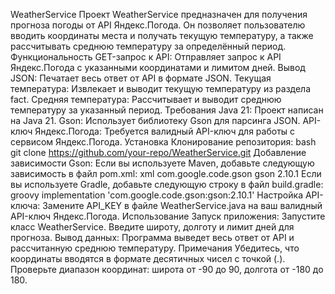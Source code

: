 WeatherService
Проект WeatherService предназначен для получения прогноза погоды от API Яндекс.Погода. Он позволяет пользователю вводить координаты места и получать текущую температуру, а также рассчитывать среднюю температуру за определённый период.
Функциональность
GET-запрос к API: Отправляет запрос к API Яндекс.Погода с указанными координатами и лимитом дней.
Вывод JSON: Печатает весь ответ от API в формате JSON.
Текущая температура: Извлекает и выводит текущую температуру из раздела fact.
Средняя температура: Рассчитывает и выводит среднюю температуру за указанный период.
Требования
Java 21: Проект написан на Java 21.
Gson: Использует библиотеку Gson для парсинга JSON.
API-ключ Яндекс.Погода: Требуется валидный API-ключ для работы с сервисом Яндекс.Погода.
Установка
Клонирование репозитория:
bash
git clone https://github.com/your-repo/WeatherService.git
Добавление зависимости Gson:
Если вы используете Maven, добавьте следующую зависимость в файл pom.xml:
xml
<dependency>
    <groupId>com.google.code.gson</groupId>
    <artifactId>gson</artifactId>
    <version>2.10.1</version>
</dependency>
Если вы используете Gradle, добавьте следующую строку в файл build.gradle:
groovy
implementation 'com.google.code.gson:gson:2.10.1'
Настройка API-ключа:
Замените API_KEY в файле WeatherService.java на ваш валидный API-ключ Яндекс.Погода.
Использование
Запуск приложения:
Запустите класс WeatherService.
Введите широту, долготу и лимит дней для прогноза.
Вывод данных:
Программа выведет весь ответ от API и рассчитанную среднюю температуру.
Примечания
Убедитесь, что координаты вводятся в формате десятичных чисел с точкой (.).
Проверьте диапазон координат: широта от -90 до 90, долгота от -180 до 180.
